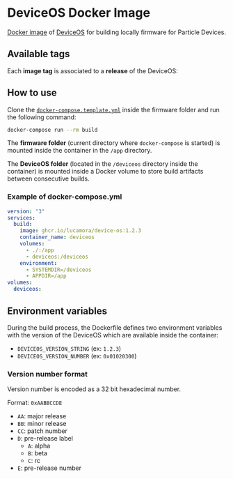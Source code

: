 # DeviceOS Docker Image

[Docker image](https://github.com/lucamora/device-os-docker/pkgs/container/device-os) of [DeviceOS](https://github.com/particle-iot/device-os) for building locally firmware for Particle Devices.

## Available tags
Each **image tag** is associated to a **release** of the DeviceOS:

## How to use
Clone the [`docker-compose.template.yml`](docker-compose.template.yml) inside the firmware folder and run the following command:
```bash
docker-compose run --rm build
```

The **firmware folder** (current directory where `docker-compose` is started) is mounted inside the container in the `/app` directory.

The **DeviceOS folder** (located in the `/deviceos` directory inside the container) is mounted inside a Docker volume to store build artifacts between consecutive builds.

### Example of docker-compose.yml
```yml
version: "3"
services:
  build:
    image: ghcr.io/lucamora/device-os:1.2.3
    container_name: deviceos
    volumes:
      - ./:/app
      - deviceos:/deviceos
    environment:
      - SYSTEMDIR=/deviceos
      - APPDIR=/app
volumes:
  deviceos:
```

## Environment variables
During the build process, the Dockerfile defines two environment variables with the version of the DeviceOS which are available inside the container:

- `DEVICEOS_VERSION_STRING` (ex: `1.2.3`)
- `DEVICEOS_VERSION_NUMBER` (ex: `0x01020300`)

### Version number format
Version number is encoded as a 32 bit hexadecimal number.

Format: `0xAABBCCDE`

- `AA`: major release
- `BB`: minor release
- `CC`: patch number
- `D`: pre-release label
    - `A`: alpha
    - `B`: beta
    - `C`: rc
- `E`: pre-release number